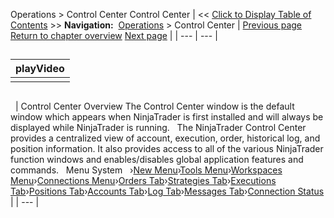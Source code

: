﻿
Operations > Control Center
Control Center
| << [Click to Display Table of Contents](control_center.md) >> **Navigation:**     [Operations](operations.md) > Control Center | [Previous page](adding_per_instrument_commissi_3.md) [Return to chapter overview](operations.md) [Next page](new_menu.md) |
| --- | --- |
## 
| playVideo |
| --- |
|  |
## 
 
| Control Center Overview The Control Center window is the default window which appears when NinjaTrader is first installed and will always be displayed while NinjaTrader is running.   The NinjaTrader Control Center provides a centralized view of account, execution, order, historical log, and position information. It also provides access to all of the various NinjaTrader function windows and enables/disables global application features and commands.   Menu System   ›[New Menu](new_menu.md)›[Tools Menu](tools_menu.md)›[Workspaces Menu](workspaces_menu.md)›[Connections Menu](connections_menu.md)›[Orders Tab](orders_tab.md)›[Strategies Tab](strategies_tab2.md)›[Executions Tab](executions_tab.md)›[Positions Tab](positions_tab.md)›[Accounts Tab](accounts_tab.md)›[Log Tab](log_tab2.md)›[Messages Tab](messages-tab.md)›[Connection Status](status_bar.md) |
| --- |

